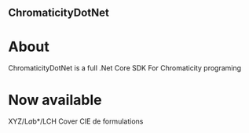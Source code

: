## ChromaticityDotNet
# About
ChromaticityDotNet is a full .Net Core SDK For Chromaticity programing

# Now available
XYZ/L*a*b*/LCH Cover
CIE de formulations
